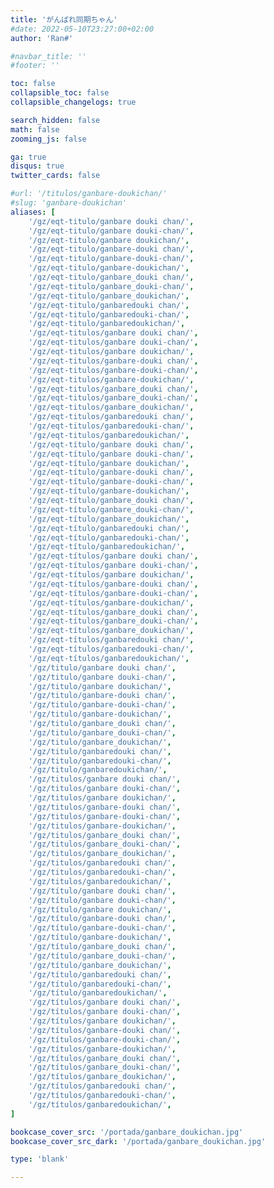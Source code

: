 ```yaml
---
title: 'がんばれ同期ちゃん'
#date: 2022-05-10T23:27:00+02:00
author: 'Ran#'

#navbar_title: ''
#footer: ''

toc: false
collapsible_toc: false
collapsible_changelogs: true

search_hidden: false
math: false
zooming_js: false

ga: true
disqus: true
twitter_cards: false

#url: '/titulos/ganbare-doukichan/'
#slug: 'ganbare-doukichan'
aliases: [
    '/gz/eqt-titulo/ganbare douki chan/',
    '/gz/eqt-titulo/ganbare douki-chan/',
    '/gz/eqt-titulo/ganbare doukichan/',
    '/gz/eqt-titulo/ganbare-douki chan/',
    '/gz/eqt-titulo/ganbare-douki-chan/',
    '/gz/eqt-titulo/ganbare-doukichan/',
    '/gz/eqt-titulo/ganbare_douki chan/',
    '/gz/eqt-titulo/ganbare_douki-chan/',
    '/gz/eqt-titulo/ganbare_doukichan/',
    '/gz/eqt-titulo/ganbaredouki chan/',
    '/gz/eqt-titulo/ganbaredouki-chan/',
    '/gz/eqt-titulo/ganbaredoukichan/',
    '/gz/eqt-titulos/ganbare douki chan/',
    '/gz/eqt-titulos/ganbare douki-chan/',
    '/gz/eqt-titulos/ganbare doukichan/',
    '/gz/eqt-titulos/ganbare-douki chan/',
    '/gz/eqt-titulos/ganbare-douki-chan/',
    '/gz/eqt-titulos/ganbare-doukichan/',
    '/gz/eqt-titulos/ganbare_douki chan/',
    '/gz/eqt-titulos/ganbare_douki-chan/',
    '/gz/eqt-titulos/ganbare_doukichan/',
    '/gz/eqt-titulos/ganbaredouki chan/',
    '/gz/eqt-titulos/ganbaredouki-chan/',
    '/gz/eqt-titulos/ganbaredoukichan/',
    '/gz/eqt-título/ganbare douki chan/',
    '/gz/eqt-título/ganbare douki-chan/',
    '/gz/eqt-título/ganbare doukichan/',
    '/gz/eqt-título/ganbare-douki chan/',
    '/gz/eqt-título/ganbare-douki-chan/',
    '/gz/eqt-título/ganbare-doukichan/',
    '/gz/eqt-título/ganbare_douki chan/',
    '/gz/eqt-título/ganbare_douki-chan/',
    '/gz/eqt-título/ganbare_doukichan/',
    '/gz/eqt-título/ganbaredouki chan/',
    '/gz/eqt-título/ganbaredouki-chan/',
    '/gz/eqt-título/ganbaredoukichan/',
    '/gz/eqt-títulos/ganbare douki chan/',
    '/gz/eqt-títulos/ganbare douki-chan/',
    '/gz/eqt-títulos/ganbare doukichan/',
    '/gz/eqt-títulos/ganbare-douki chan/',
    '/gz/eqt-títulos/ganbare-douki-chan/',
    '/gz/eqt-títulos/ganbare-doukichan/',
    '/gz/eqt-títulos/ganbare_douki chan/',
    '/gz/eqt-títulos/ganbare_douki-chan/',
    '/gz/eqt-títulos/ganbare_doukichan/',
    '/gz/eqt-títulos/ganbaredouki chan/',
    '/gz/eqt-títulos/ganbaredouki-chan/',
    '/gz/eqt-títulos/ganbaredoukichan/',
    '/gz/titulo/ganbare douki chan/',
    '/gz/titulo/ganbare douki-chan/',
    '/gz/titulo/ganbare doukichan/',
    '/gz/titulo/ganbare-douki chan/',
    '/gz/titulo/ganbare-douki-chan/',
    '/gz/titulo/ganbare-doukichan/',
    '/gz/titulo/ganbare_douki chan/',
    '/gz/titulo/ganbare_douki-chan/',
    '/gz/titulo/ganbare_doukichan/',
    '/gz/titulo/ganbaredouki chan/',
    '/gz/titulo/ganbaredouki-chan/',
    '/gz/titulo/ganbaredoukichan/',
    '/gz/titulos/ganbare douki chan/',
    '/gz/titulos/ganbare douki-chan/',
    '/gz/titulos/ganbare doukichan/',
    '/gz/titulos/ganbare-douki chan/',
    '/gz/titulos/ganbare-douki-chan/',
    '/gz/titulos/ganbare-doukichan/',
    '/gz/titulos/ganbare_douki chan/',
    '/gz/titulos/ganbare_douki-chan/',
    '/gz/titulos/ganbare_doukichan/',
    '/gz/titulos/ganbaredouki chan/',
    '/gz/titulos/ganbaredouki-chan/',
    '/gz/titulos/ganbaredoukichan/',
    '/gz/título/ganbare douki chan/',
    '/gz/título/ganbare douki-chan/',
    '/gz/título/ganbare doukichan/',
    '/gz/título/ganbare-douki chan/',
    '/gz/título/ganbare-douki-chan/',
    '/gz/título/ganbare-doukichan/',
    '/gz/título/ganbare_douki chan/',
    '/gz/título/ganbare_douki-chan/',
    '/gz/título/ganbare_doukichan/',
    '/gz/título/ganbaredouki chan/',
    '/gz/título/ganbaredouki-chan/',
    '/gz/título/ganbaredoukichan/',
    '/gz/títulos/ganbare douki chan/',
    '/gz/títulos/ganbare douki-chan/',
    '/gz/títulos/ganbare doukichan/',
    '/gz/títulos/ganbare-douki chan/',
    '/gz/títulos/ganbare-douki-chan/',
    '/gz/títulos/ganbare-doukichan/',
    '/gz/títulos/ganbare_douki chan/',
    '/gz/títulos/ganbare_douki-chan/',
    '/gz/títulos/ganbare_doukichan/',
    '/gz/títulos/ganbaredouki chan/',
    '/gz/títulos/ganbaredouki-chan/',
    '/gz/títulos/ganbaredoukichan/',
]

bookcase_cover_src: '/portada/ganbare_doukichan.jpg'
bookcase_cover_src_dark: '/portada/ganbare_doukichan.jpg'

type: 'blank'

---
```


<script>
    window.location.href = "/gz/ganbare-doukichan/";
</script>
